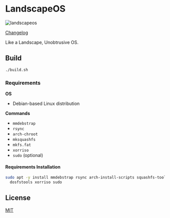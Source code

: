 # LandscapeOS

![landscapeos](https://socialify.git.ci/sakkke/landscapeos/image?description=1&descriptionEditable=Like%20a%20Landscape%2C%20Unobtrusive%20OS&font=Inter&forks=1&issues=1&name=1&owner=1&pattern=Solid&pulls=1&stargazers=1&theme=Auto)

[Changelog](./CHANGELOG.md)

Like a Landscape, Unobtrusive OS.

## Build

```sh
./build.sh
```

### Requirements

**OS**

- Debian-based Linux distribution

**Commands**

- `mmdebstrap`
- `rsync`
- `arch-chroot`
- `mksquashfs`
- `mkfs.fat`
- `xorriso`
- `sudo` (optional)

#### Requirements Installation

```sh
sudo apt -y install mmdebstrap rsync arch-install-scripts squashfs-tools \
  dosfstools xorriso sudo
```

## License

[MIT](./LICENSE)
